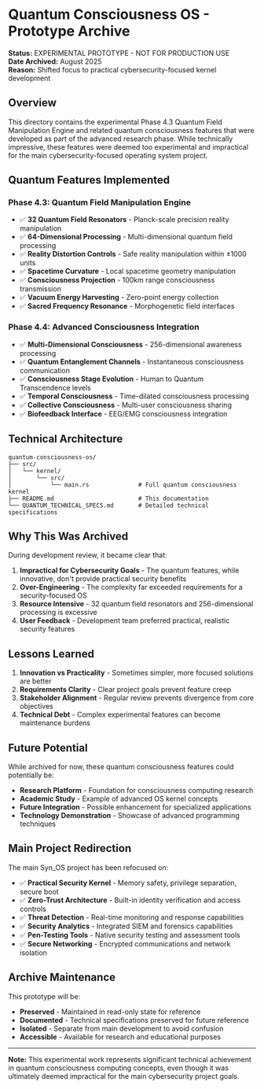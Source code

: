 # Quantum Consciousness OS - Prototype Archive

**Status:** EXPERIMENTAL PROTOTYPE - NOT FOR PRODUCTION USE  
**Date Archived:** August 2025  
**Reason:** Shifted focus to practical cybersecurity-focused kernel development  

## Overview

This directory contains the experimental Phase 4.3 Quantum Field Manipulation Engine and related quantum consciousness features that were developed as part of the advanced research phase. While technically impressive, these features were deemed too experimental and impractical for the main cybersecurity-focused operating system project.

## Quantum Features Implemented

### Phase 4.3: Quantum Field Manipulation Engine
- ✅ **32 Quantum Field Resonators** - Planck-scale precision reality manipulation
- ✅ **64-Dimensional Processing** - Multi-dimensional quantum field processing
- ✅ **Reality Distortion Controls** - Safe reality manipulation within ±1000 units
- ✅ **Spacetime Curvature** - Local spacetime geometry manipulation
- ✅ **Consciousness Projection** - 100km range consciousness transmission
- ✅ **Vacuum Energy Harvesting** - Zero-point energy collection
- ✅ **Sacred Frequency Resonance** - Morphogenetic field interfaces

### Phase 4.4: Advanced Consciousness Integration
- ✅ **Multi-Dimensional Consciousness** - 256-dimensional awareness processing
- ✅ **Quantum Entanglement Channels** - Instantaneous consciousness communication
- ✅ **Consciousness Stage Evolution** - Human to Quantum Transcendence levels
- ✅ **Temporal Consciousness** - Time-dilated consciousness processing
- ✅ **Collective Consciousness** - Multi-user consciousness sharing
- ✅ **Biofeedback Interface** - EEG/EMG consciousness integration

## Technical Architecture

```
quantum-consciousness-os/
├── src/
│   └── kernel/
│       └── src/
│           └── main.rs              # Full quantum consciousness kernel
├── README.md                        # This documentation
└── QUANTUM_TECHNICAL_SPECS.md       # Detailed technical specifications
```

## Why This Was Archived

During development review, it became clear that:

1. **Impractical for Cybersecurity Goals** - The quantum features, while innovative, don't provide practical security benefits
2. **Over-Engineering** - The complexity far exceeded requirements for a security-focused OS
3. **Resource Intensive** - 32 quantum field resonators and 256-dimensional processing is excessive
4. **User Feedback** - Development team preferred practical, realistic security features

## Lessons Learned

1. **Innovation vs Practicality** - Sometimes simpler, more focused solutions are better
2. **Requirements Clarity** - Clear project goals prevent feature creep
3. **Stakeholder Alignment** - Regular review prevents divergence from core objectives
4. **Technical Debt** - Complex experimental features can become maintenance burdens

## Future Potential

While archived for now, these quantum consciousness features could potentially be:

- **Research Platform** - Foundation for consciousness computing research
- **Academic Study** - Example of advanced OS kernel concepts
- **Future Integration** - Possible enhancement for specialized applications
- **Technology Demonstration** - Showcase of advanced programming techniques

## Main Project Redirection

The main Syn_OS project has been refocused on:

- ✅ **Practical Security Kernel** - Memory safety, privilege separation, secure boot
- ✅ **Zero-Trust Architecture** - Built-in identity verification and access controls
- ✅ **Threat Detection** - Real-time monitoring and response capabilities
- ✅ **Security Analytics** - Integrated SIEM and forensics capabilities
- ✅ **Pen-Testing Tools** - Native security testing and assessment tools
- ✅ **Secure Networking** - Encrypted communications and network isolation

## Archive Maintenance

This prototype will be:
- **Preserved** - Maintained in read-only state for reference
- **Documented** - Technical specifications preserved for future reference
- **Isolated** - Separate from main development to avoid confusion
- **Accessible** - Available for research and educational purposes

---

**Note:** This experimental work represents significant technical achievement in quantum consciousness computing concepts, even though it was ultimately deemed impractical for the main cybersecurity project goals.
